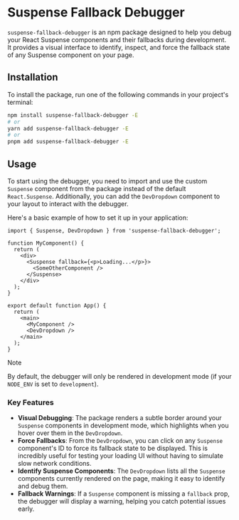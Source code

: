 # Suspense Fallback Debugger

`suspense-fallback-debugger` is an npm package designed to help you debug your React Suspense components and their fallbacks during development. It provides a visual interface to identify, inspect, and force the fallback state of any Suspense component on your page.

## Installation

To install the package, run one of the following commands in your project's terminal:

```bash
npm install suspense-fallback-debugger -E
# or
yarn add suspense-fallback-debugger -E
# or
pnpm add suspense-fallback-debugger -E
```

## Usage

To start using the debugger, you need to import and use the custom `Suspense` component from the package instead of the default `React.Suspense`. Additionally, you can add the `DevDropdown` component to your layout to interact with the debugger.

Here's a basic example of how to set it up in your application:

```tsx
import { Suspense, DevDropdown } from 'suspense-fallback-debugger';

function MyComponent() {
  return (
    <div>
      <Suspense fallback={<p>Loading...</p>}>
        <SomeOtherComponent />
      </Suspense>
    </div>
  );
}

export default function App() {
  return (
    <main>
      <MyComponent />
      <DevDropdown />
    </main>
  );
}
```

> [!NOTE]
> By default, the debugger will only be rendered in development mode (if your `NODE_ENV` is set to `development`).

### Key Features

*   **Visual Debugging**: The package renders a subtle border around your `Suspense` components in development mode, which highlights when you hover over them in the `DevDropdown`.
*   **Force Fallbacks**: From the `DevDropdown`, you can click on any `Suspense` component's ID to force its fallback state to be displayed. This is incredibly useful for testing your loading UI without having to simulate slow network conditions.
*   **Identify Suspense Components**: The `DevDropdown` lists all the `Suspense` components currently rendered on the page, making it easy to identify and debug them.
*   **Fallback Warnings**: If a `Suspense` component is missing a `fallback` prop, the debugger will display a warning, helping you catch potential issues early.
